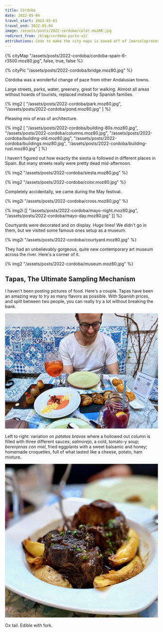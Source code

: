 ```yaml
---
title: Córdoba
date: 2022-05-04
travel_start: 2022-05-01
travel_end: 2022-05-04
image: /assets/posts/2022-cordoba/color.moz80.jpg
redirect_from: /blog/cordoba-porto-v2/
attributions: Code to make the city maps is based off of [marceloprates/prettymaps](https://github.com/marceloprates/prettymaps/). Data for all maps &copy; OpenStreetMap contributors (ODbL).
---
```


{% cityMap  "/assets/posts/2022-cordoba/cordoba-spain-6-r3500.moz80.jpg", false, true, false %}

{% cityPic "/assets/posts/2022-cordoba/bridge.moz80.jpg" %}

Córdoba was a wonderful change of pace from other Andalusian towns.

Large streets, parks, water, greenery, great for walking.
Almost all areas without hoards of tourists, replaced instead by Spanish families.

{% img2 [
    "/assets/posts/2022-cordoba/park.moz80.jpg",
    "/assets/posts/2022-cordoba/pond.moz80.jpg"
] %}

Pleasing mix of eras of architecture.

{% img2 [
    "/assets/posts/2022-cordoba/building-80s.moz80.jpg",
    "/assets/posts/2022-cordoba/columns.moz80.jpg",
    "/assets/posts/2022-cordoba/building-old.moz80.jpg",
    "/assets/posts/2022-cordoba/buildings.moz80.jpg",
    "/assets/posts/2022-cordoba/building-rust.moz80.jpg"
] %}


I haven't figured out how exactly the siesta is followed in different places in Spain. But many streets really were pretty dead mid-afternoon.

{% img2 "/assets/posts/2022-cordoba/siesta.moz80.jpg" %}

{% img2 "/assets/posts/2022-cordoba/color.moz80.jpg" %}

Completely accidentally, we came during the May festival.

{% img2i "/assets/posts/2022-cordoba/cross.moz80.jpg" %}

{% img2i [[
    "/assets/posts/2022-cordoba/mayo-night.moz80.jpg",
    "/assets/posts/2022-cordoba/mayo-day.moz80.jpg"
]] %}


Courtyards were decorated and on display. Huge lines! We didn't go in them, but we visited some famous ones setup as a museum.

{% img2i "/assets/posts/2022-cordoba/courtyard.moz80.jpg" %}

They had an unbelievably gorgeous, quite new contemporary art museum across the river. Here's a corner of it.

{% img2 "/assets/posts/2022-cordoba/museum.moz80.jpg" %}

## Tapas, The Ultimate Sampling Mechanism

I haven't been posting pictures of food. Here's a couple. Tapas have been an amazing way to try as many flavors as possible. With Spanish prices, and split between two people, you can really try a lot without breaking the bank.

![](/assets/posts/2022-cordoba/food.moz80.jpg)

<p class="figcaption">Left to right: variation on <i>patatas bravas</i> where a hollowed out column is filled with three different sauces; <i>salmorejo</i>, a cold, tomato-y soup; <i>berenjenas con miel</i>, fried eggplants with a sweet balsamic and honey; homemade croquettes, full of what tasted like a cheese, potato, ham mixture.</p>

![](/assets/posts/2022-cordoba/ox.moz80.jpg)

<p class="figcaption">Ox tail. Edible with fork.</p>

